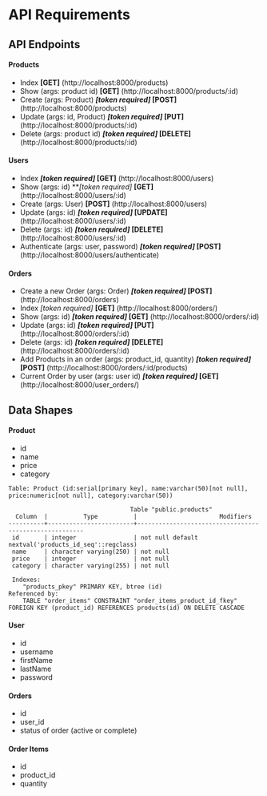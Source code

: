 # API Requirements

## API Endpoints
#### Products
- Index **[GET]** (http://localhost:8000/products)
- Show (args: product id) **[GET]** (http://localhost:8000/products/:id)
- Create (args: Product) ***[token required]* [POST]** (http://localhost:8000/products)
- Update (args: id, Product) ***[token required]* [PUT]** (http://localhost:8000/products/:id)
- Delete (args: product id) ***[token required]* [DELETE]** (http://localhost:8000/products/:id)

#### Users
- Index ***[token required]* [GET]** (http://localhost:8000/users)
- Show (args: id) ***[token required]* **[GET]** (http://localhost:8000/users/:id)
- Create (args: User) **[POST]** (http://localhost:8000/users)
- Update (args: id) ***[token required]* [UPDATE]** (http://localhost:8000/users/:id)
- Delete (args: id) ***[token required]* [DELETE]** (http://localhost:8000/users/:id)
- Authenticate (args: user, password) ***[token required]* [POST]** (http://localhost:8000/users/authenticate)

#### Orders
- Create a new Order (args: Order) ***[token required]* [POST]** (http://localhost:8000/orders)
- Index *[token required]* **[GET]** (http://localhost:8000/orders/)
- Show (args: id) ***[token required]* [GET]** (http://localhost:8000/orders/:id)
- Update (args: id) ***[token required]* [PUT]** (http://localhost:8000/orders/:id)
- Delete (args: id) ***[token required]* [DELETE]** (http://localhost:8000/orders/:id)
- Add Products in an order (args: product_id, quantity) ***[token required]* [POST]** (http://localhost:8000/orders/:id/products)
- Current Order by user (args: user id) ***[token required]* [GET]** (http://localhost:8000/user_orders/) 

## Data Shapes
#### Product
- id
- name
- price
- category

```
Table: Product (id:serial[primary key], name:varchar(50)[not null], price:numeric[not null], category:varchar(50))
```
```
                                  Table "public.products"
  Column  |          Type          |                       Modifiers
----------+------------------------+-------------------------------------------------------
 id       | integer                | not null default nextval('products_id_seq'::regclass)
 name     | character varying(250) | not null
 price    | integer                | not null
 category | character varying(255) | not null
 
 Indexes:
    "products_pkey" PRIMARY KEY, btree (id)
Referenced by:
    TABLE "order_items" CONSTRAINT "order_items_product_id_fkey" FOREIGN KEY (product_id) REFERENCES products(id) ON DELETE CASCADE
```

#### User
- id
- username
- firstName
- lastName
- password

#### Orders
- id
- user_id
- status of order (active or complete)

#### Order Items
- id
- product_id
- quantity


